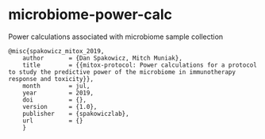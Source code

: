 # microbiome-power-calc
Power calculations associated with microbiome sample collection

```
@misc{spakowicz_mitox_2019,
    author       = {Dan Spakowicz, Mitch Muniak},
    title        = {{mitox-protocol: Power calculations for a protocol to study the predictive power of the microbiome in immunotherapy response and toxicity}},
    month        = jul,
    year         = 2019,
    doi          = {},
    version      = {1.0},
    publisher    = {spakowiczlab},
    url          = {}
    }
```
